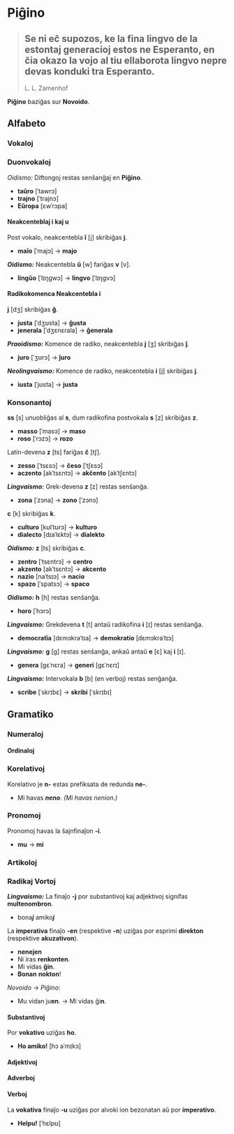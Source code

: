 # Piĝino

> Se ni eĉ supozos, ke la fina lingvo de la estontaj generacioj estos ne Esperanto, en ĉia okazo la vojo al tiu ellaborota lingvo nepre devas konduki tra Esperanto.
> ---
> L. L. Zamenhof

**Piĝino** baziĝas sur **Novoido**.

## Alfabeto

### Vokaloj

### Duonvokaloj

*Oidismo:* Diftongoj restas senŝanĝaj en **Piĝino**.

* **taŭro** [ˈtawrɔ]
* **trajno** [ˈtrajnɔ]
* **Eŭropa** [ɛwˈrɔpa]

#### Neakcenteblaj i kaj u

Post vokalo, neakcentebla **ĭ** [j] skribiĝas **j**.

* **maĭo** [ˈmajɔ] → **majo**

***Oidismo:*** Neakcentebla **ŭ** [w] fariĝas **v** [v].

* **lingŭo** [ˈlɪŋgwɔ] → **lingvo** [ˈlɪŋgvɔ]

#### Radikokomenca Neakcentebla i

**j** [dʒ] skribiĝas **ĝ**.

* **justa** [ˈdʒʊsta] → **ĝusta**
* **jenerala** [ˈdʒɛnɛrala] → **ĝenerala**

***Praoidismo:*** Komence de radiko, neakcentebla **j** [ʒ] skribiĝas **ĵ**.

* **juro** [ˈʒʊrɔ] → **ĵuro**

***Neolingvaismo:*** Komence de radiko, neakcentebla **i** [j] skribiĝas **j**.

* **iusta** [ˈjʊsta] → **justa**

### Konsonantoj

**ss** [s] unuobliĝas al **s**, dum radikofina postvokala **s** [z] skribiĝas **z**.

* **masso** [ˈmasɔ] → **maso**
* **roso** [ˈrɔzɔ] → **rozo**

Latin-devena **z** [ts] fariĝas **ĉ** [tʃ].

* **zesso** [ˈtsɛsɔ] → **ĉeso** [ˈtʃɛsɔ]
* **aczento** [akˈtsɛntɔ] → **akĉento** [akˈtʃɛntɔ]

***Lingvaismo:*** Grek-devena **z** [z] restas senŝanĝa.

* **zona** [ˈzɔna] → **zono** [ˈzɔnɔ]

**c** [k] skribiĝas **k**.

* **culturo** [kʊlˈtʊrɔ] → **kulturo**
* **dialecto** [dɪaˈlɛktɔ] → **dialekto**

***Oidismo:*** **z** [ts] skribiĝas **c**.

* **zentro** [ˈtsɛntrɔ] → **centro**
* **akzento** [akˈtsɛntɔ] → **akcento**
* **nazio** [naˈtsɪɔ] → **nacio**
* **spazo** [ˈspatsɔ] → **spaco**

***Oidismo:*** **h** [h] restas senŝanĝa.

* **horo** [ˈhɔrɔ]

***Lingvaismo:*** Grekdevena **t** [t] antaŭ radikofina **i** [ɪ] restas senŝanĝa.

* **democratīa** [dɛmɔkraˈtɪa] → **demokratio** [dɛmɔkraˈtɪɔ]

***Lingvaismo:*** **g** [g] restas senŝanĝa, ankaŭ antaŭ **e** [ɛ] kaj **i** [ɪ].

* **genera** [gɛˈnɛra] → **generi** [gɛˈnɛrɪ]

***Lingvaismo:*** Intervokala **b** [b] (en verboj) restas senĝanĝa.

* **scribe** [ˈskrɪbɛ] → **skribi** [ˈskrɪbɪ]

## Gramatiko

### Numeraloj

#### Ordinaloj

### Korelativoj

Korelativo je **n-** estas prefiksata de redunda **ne-**.

* Mi havas ***neno***. *(Mi havas nenion.)*

### Pronomoj

Pronomoj havas la ŝajnfinaĵon **-i**.

* **mu** → **mi**

### Artikoloj

### Radikaj Vortoj

***Lingvaismo:*** La finaĵo **-j** por substantivoj kaj adjektivoj signifas **multenombron**.

* bona***j*** amiko***j***

La **imperativa** finaĵo **-en** (respektive **-n**) uziĝas por esprimi **direkton** (respektive **akuzativon**).

* **nenejen**
* Ni iras **renkonten**.
* Mi vidas **ĝin**.
* **Bonan** **nokton**!

*Novoido → Piĝino:* 

* Mu vidan ju**en**. → Mi vidas ĝi**n**.

#### Substantivoj

Por **vokativo** uziĝas **ho**.

* **Ho amiko!** [hɔ aˈmɪkɔ]

#### Adjektivoj

#### Adverboj

#### Verboj

La **vokativa** finaĵo **-u** uziĝas por alvoki ion bezonatan aŭ por **imperativo**.

* **Helpu!** [ˈhɛlpʊ]

